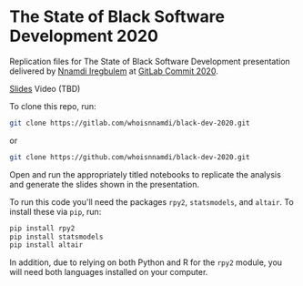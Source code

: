 # The State of Black Software Development 2020

Replication files for The State of Black Software Development presentation delivered by [Nnamdi Iregbulem](https://www.linkedin.com/in/nnamdiiregbulem/) at [GitLab Commit 2020](https://about.gitlab.com/events/commit/).

[Slides](https://docs.google.com/presentation/d/1U3G5-nZZoySkIashsrQbd4BAEqJGwDq-cF_xnPRZiNQ/edit?usp=sharing)
Video (TBD)

To clone this repo, run:
```bash
git clone https://gitlab.com/whoisnnamdi/black-dev-2020.git
```

or

```bash
git clone https://github.com/whoisnnamdi/black-dev-2020.git
```

Open and run the appropriately titled notebooks to replicate the analysis and generate the slides shown in the presentation.


To run this code you'll need the packages `rpy2`, `statsmodels`, and `altair`. To install these via `pip`, run:

```bash
pip install rpy2
pip install statsmodels
pip install altair
```

In addition, due to relying on both Python and R for the `rpy2` module, you will need both languages installed on your computer.
